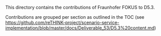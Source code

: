 This directory contains the contributions of Fraunhofer FOKUS to D5.3.

Contributions are grouped per section as outlined in the TOC (see https://github.com/reTHINK-project/scenario-service-implementation/blob/master/docs/Deliverable_53/D5.3%20content.md)
